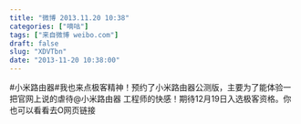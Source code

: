 ```yaml
---
title: "微博 2013.11.20 10:38"
categories: ["嘀咕"]
tags: ["来自微博 weibo.com"]
draft: false
slug: "XDVTbn"
date: "2013-11-20 10:38:00"
---
```


<p>#小米路由器#我也来点极客精神！预约了小米路由器公测版，主要为了能体验一把官网上说的虐待@小米路由器 工程师的快感！期待12月19日入选极客资格。你也可以看看去O网页链接   ​​​​</p>
